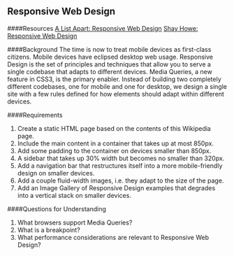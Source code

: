 Responsive Web Design
----------------------

####Resources
[A List Apart: Responsive Web Design](http://alistapart.com/article/responsive-web-design)
[Shay Howe: Responsive Web Design](http://learn.shayhowe.com/advanced-html-css/responsive-web-design)

####Background
The time is now to treat mobile devices as first-class citizens. Mobile devices have eclipsed desktop web usage. Responsive Design is the set of principles and techniques that allow you to serve a single codebase that adapts to different devices. Media Queries, a new feature in CSS3, is the primary enabler. Instead of building two completely different codebases, one for mobile and one for desktop, we design a single site with a few rules defined for how elements should adapt within different devices.

####Requirements
1. Create a static HTML page based on the contents of this Wikipedia page.
1. Include the main content in a container that takes up at most 850px.
1. Add some padding to the container on devices smaller than 850px.
1. A sidebar that takes up 30% width but becomes no smaller than 320px.
1. Add a navigation bar that restructures itself into a more mobile-friendly design on smaller devices.
1. Add a couple fluid-width images, i.e. they adapt to the size of the page.
1. Add an Image Gallery of Responsive Design examples that degrades into a vertical stack on smaller devices.

####Questions for Understanding
1. What browsers support Media Queries?
1. What is a breakpoint?
1. What performance considerations are relevant to Responsive Web Design?

